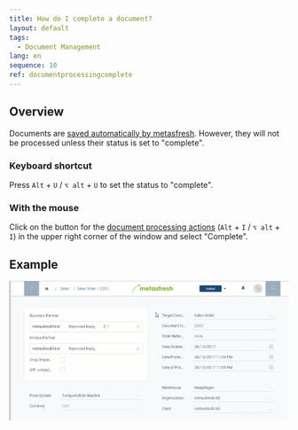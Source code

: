 ```yaml
---
title: How do I complete a document?
layout: default
tags:
  - Document Management
lang: en
sequence: 10
ref: documentprocessingcomplete
---
```


## Overview
Documents are [saved automatically by metasfresh](Saveindicator). However, they will not be processed unless their status is set to "complete".

### Keyboard shortcut
Press `Alt` + `U` / `⌥ alt` + `U` to set the status to "complete".

### With the mouse
Click on the button for the [document processing actions](StartAction#doc-processing) (`Alt` + `I` / `⌥ alt` + `I`) in the upper right corner of the window and select "Complete".

## Example
![](assets/docprocessing_complete.gif)
